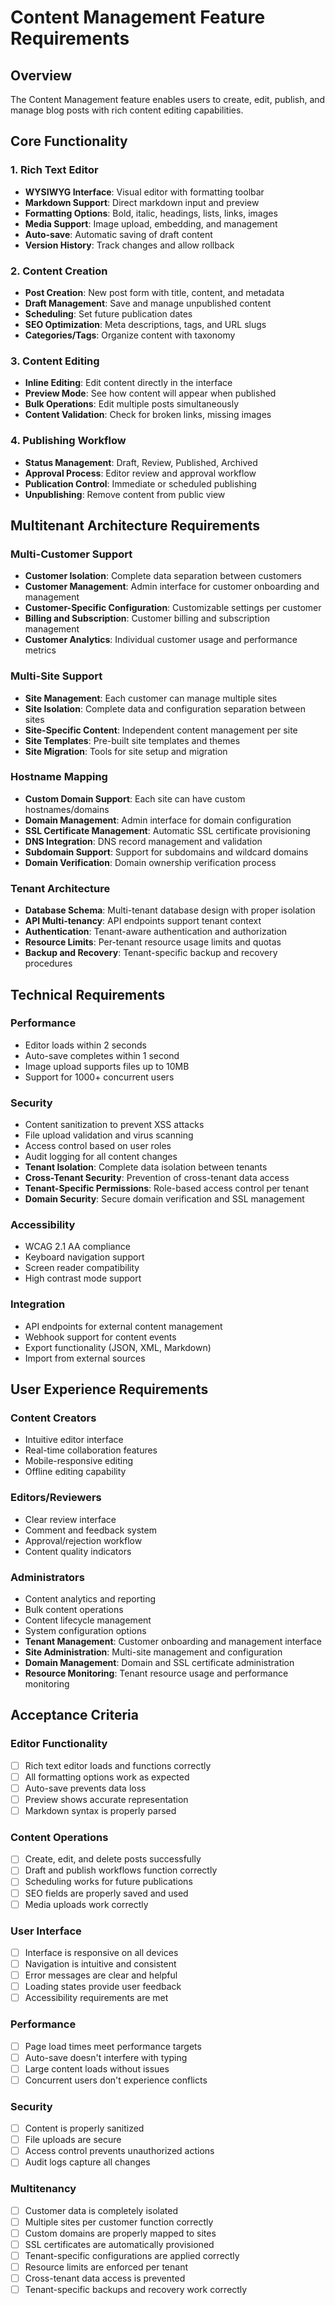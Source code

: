 # Content Management Feature Requirements

## Overview
The Content Management feature enables users to create, edit, publish, and manage blog posts with rich content editing capabilities.

## Core Functionality

### 1. Rich Text Editor
- **WYSIWYG Interface**: Visual editor with formatting toolbar
- **Markdown Support**: Direct markdown input and preview
- **Formatting Options**: Bold, italic, headings, lists, links, images
- **Media Support**: Image upload, embedding, and management
- **Auto-save**: Automatic saving of draft content
- **Version History**: Track changes and allow rollback

### 2. Content Creation
- **Post Creation**: New post form with title, content, and metadata
- **Draft Management**: Save and manage unpublished content
- **Scheduling**: Set future publication dates
- **SEO Optimization**: Meta descriptions, tags, and URL slugs
- **Categories/Tags**: Organize content with taxonomy

### 3. Content Editing
- **Inline Editing**: Edit content directly in the interface
- **Preview Mode**: See how content will appear when published
- **Bulk Operations**: Edit multiple posts simultaneously
- **Content Validation**: Check for broken links, missing images

### 4. Publishing Workflow
- **Status Management**: Draft, Review, Published, Archived
- **Approval Process**: Editor review and approval workflow
- **Publication Control**: Immediate or scheduled publishing
- **Unpublishing**: Remove content from public view

## Multitenant Architecture Requirements

### Multi-Customer Support
- **Customer Isolation**: Complete data separation between customers
- **Customer Management**: Admin interface for customer onboarding and management
- **Customer-Specific Configuration**: Customizable settings per customer
- **Billing and Subscription**: Customer billing and subscription management
- **Customer Analytics**: Individual customer usage and performance metrics

### Multi-Site Support
- **Site Management**: Each customer can manage multiple sites
- **Site Isolation**: Complete data and configuration separation between sites
- **Site-Specific Content**: Independent content management per site
- **Site Templates**: Pre-built site templates and themes
- **Site Migration**: Tools for site setup and migration

### Hostname Mapping
- **Custom Domain Support**: Each site can have custom hostnames/domains
- **Domain Management**: Admin interface for domain configuration
- **SSL Certificate Management**: Automatic SSL certificate provisioning
- **DNS Integration**: DNS record management and validation
- **Subdomain Support**: Support for subdomains and wildcard domains
- **Domain Verification**: Domain ownership verification process

### Tenant Architecture
- **Database Schema**: Multi-tenant database design with proper isolation
- **API Multi-tenancy**: API endpoints support tenant context
- **Authentication**: Tenant-aware authentication and authorization
- **Resource Limits**: Per-tenant resource usage limits and quotas
- **Backup and Recovery**: Tenant-specific backup and recovery procedures

## Technical Requirements

### Performance
- Editor loads within 2 seconds
- Auto-save completes within 1 second
- Image upload supports files up to 10MB
- Support for 1000+ concurrent users

### Security
- Content sanitization to prevent XSS attacks
- File upload validation and virus scanning
- Access control based on user roles
- Audit logging for all content changes
- **Tenant Isolation**: Complete data isolation between tenants
- **Cross-Tenant Security**: Prevention of cross-tenant data access
- **Tenant-Specific Permissions**: Role-based access control per tenant
- **Domain Security**: Secure domain verification and SSL management

### Accessibility
- WCAG 2.1 AA compliance
- Keyboard navigation support
- Screen reader compatibility
- High contrast mode support

### Integration
- API endpoints for external content management
- Webhook support for content events
- Export functionality (JSON, XML, Markdown)
- Import from external sources

## User Experience Requirements

### Content Creators
- Intuitive editor interface
- Real-time collaboration features
- Mobile-responsive editing
- Offline editing capability

### Editors/Reviewers
- Clear review interface
- Comment and feedback system
- Approval/rejection workflow
- Content quality indicators

### Administrators
- Content analytics and reporting
- Bulk content operations
- Content lifecycle management
- System configuration options
- **Tenant Management**: Customer onboarding and management interface
- **Site Administration**: Multi-site management and configuration
- **Domain Management**: Domain and SSL certificate administration
- **Resource Monitoring**: Tenant resource usage and performance monitoring

## Acceptance Criteria

### Editor Functionality
- [ ] Rich text editor loads and functions correctly
- [ ] All formatting options work as expected
- [ ] Auto-save prevents data loss
- [ ] Preview shows accurate representation
- [ ] Markdown syntax is properly parsed

### Content Operations
- [ ] Create, edit, and delete posts successfully
- [ ] Draft and publish workflows function correctly
- [ ] Scheduling works for future publications
- [ ] SEO fields are properly saved and used
- [ ] Media uploads work correctly

### User Interface
- [ ] Interface is responsive on all devices
- [ ] Navigation is intuitive and consistent
- [ ] Error messages are clear and helpful
- [ ] Loading states provide user feedback
- [ ] Accessibility requirements are met

### Performance
- [ ] Page load times meet performance targets
- [ ] Auto-save doesn't interfere with typing
- [ ] Large content loads without issues
- [ ] Concurrent users don't experience conflicts

### Security
- [ ] Content is properly sanitized
- [ ] File uploads are secure
- [ ] Access control prevents unauthorized actions
- [ ] Audit logs capture all changes

### Multitenancy
- [ ] Customer data is completely isolated
- [ ] Multiple sites per customer function correctly
- [ ] Custom domains are properly mapped to sites
- [ ] SSL certificates are automatically provisioned
- [ ] Tenant-specific configurations are applied correctly
- [ ] Resource limits are enforced per tenant
- [ ] Cross-tenant data access is prevented
- [ ] Tenant-specific backups and recovery work correctly
